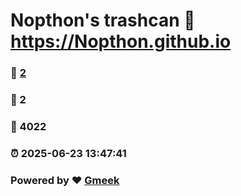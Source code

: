 # Nopthon's trashcan :link: https://Nopthon.github.io 
### :page_facing_up: [2](https://Nopthon.github.io/tag.html) 
### :speech_balloon: 2 
### :hibiscus: 4022 
### :alarm_clock: 2025-06-23 13:47:41 
### Powered by :heart: [Gmeek](https://github.com/Meekdai/Gmeek)
